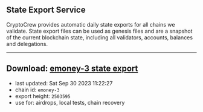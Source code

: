 ## State Export Service
CryptoCrew provides automatic daily state exports for all chains we validate. State export files can be used as genesis files and are a snapshot of the current blockchain state, including all validators, accounts, balances and delegations.

---
**Download: [emoney-3 state export](https://dl.ccvalidators.com/SERVICE/emoney/emoney-3_export_2503595.json)**
---

- last updated: Sat Sep 30 2023 11:22:27
- chain id: `emoney-3`
- export height: `2503595`
- use for: airdrops, local tests, chain recovery
